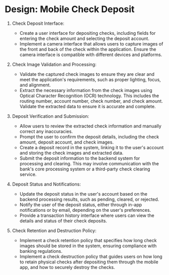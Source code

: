 # Design: Mobile Check Deposit

1. Check Deposit Interface:
    - Create a user interface for depositing checks, including fields for entering the check amount and selecting the deposit account.
    - Implement a camera interface that allows users to capture images of the front and back of the check within the application. Ensure the camera interface is compatible with different devices and platforms.

2. Check Image Validation and Processing:
    - Validate the captured check images to ensure they are clear and meet the application's requirements, such as proper lighting, focus, and alignment.
    - Extract the necessary information from the check images using Optical Character Recognition (OCR) technology. This includes the routing number, account number, check number, and check amount. Validate the extracted data to ensure it is accurate and complete.

3. Deposit Verification and Submission:
    - Allow users to review the extracted check information and manually correct any inaccuracies.
    - Prompt the user to confirm the deposit details, including the check amount, deposit account, and check images.
    - Create a deposit record in the system, linking it to the user's account and storing the check images and extracted data.
    - Submit the deposit information to the backend system for processing and clearing. This may involve communication with the bank's core processing system or a third-party check clearing service.

4. Deposit Status and Notifications:
    - Update the deposit status in the user's account based on the backend processing results, such as pending, cleared, or rejected.
    - Notify the user of the deposit status, either through in-app notifications or by email, depending on the user's preferences.
    - Provide a transaction history interface where users can view the details and status of their check deposits.

5. Check Retention and Destruction Policy:
    - Implement a check retention policy that specifies how long check images should be stored in the system, ensuring compliance with banking regulations.
    - Implement a check destruction policy that guides users on how long to retain physical checks after depositing them through the mobile app, and how to securely destroy the checks.

